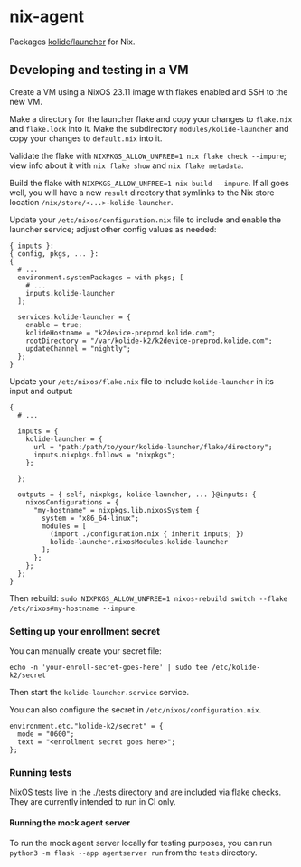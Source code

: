 # nix-agent

Packages [kolide/launcher](https://github.com/kolide/launcher) for Nix.

## Developing and testing in a VM

Create a VM using a NixOS 23.11 image with flakes enabled and SSH to the new VM.

Make a directory for the launcher flake and copy your changes to `flake.nix` and `flake.lock` into it.
Make the subdirectory `modules/kolide-launcher` and copy your changes to `default.nix` into it.

Validate the flake with `NIXPKGS_ALLOW_UNFREE=1 nix flake check --impure`; view info
about it with `nix flake show` and `nix flake metadata`.

Build the flake with `NIXPKGS_ALLOW_UNFREE=1 nix build --impure`. If all goes well,
you will have a new `result` directory that symlinks to the Nix store location
`/nix/store/<...>-kolide-launcher`.

Update your `/etc/nixos/configuration.nix` file to include and enable the launcher service;
adjust other config values as needed:

```
{ inputs }:
{ config, pkgs, ... }:
{
  # ...
  environment.systemPackages = with pkgs; [
    # ...
    inputs.kolide-launcher
  ];

  services.kolide-launcher = {
    enable = true;
    kolideHostname = "k2device-preprod.kolide.com";
    rootDirectory = "/var/kolide-k2/k2device-preprod.kolide.com";
    updateChannel = "nightly";
  };
}
```

Update your `/etc/nixos/flake.nix` file to include `kolide-launcher` in its input and output:

```
{
  # ...

  inputs = {
    kolide-launcher = {
      url = "path:/path/to/your/kolide-launcher/flake/directory";
      inputs.nixpkgs.follows = "nixpkgs";
    };

  };

  outputs = { self, nixpkgs, kolide-launcher, ... }@inputs: {
    nixosConfigurations = {
      "my-hostname" = nixpkgs.lib.nixosSystem {
        system = "x86_64-linux";
        modules = [
          (import ./configuration.nix { inherit inputs; })
          kolide-launcher.nixosModules.kolide-launcher
        ];
      };
    };
  };
}
```

Then rebuild: `sudo NIXPKGS_ALLOW_UNFREE=1 nixos-rebuild switch --flake /etc/nixos#my-hostname --impure`.

### Setting up your enrollment secret

You can manually create your secret file:

```
echo -n 'your-enroll-secret-goes-here' | sudo tee /etc/kolide-k2/secret
```

Then start the `kolide-launcher.service` service.

You can also configure the secret in `/etc/nixos/configuration.nix`.

```
environment.etc."kolide-k2/secret" = {
  mode = "0600";
  text = "<enrollment secret goes here>";
};
```

### Running tests

[NixOS tests](https://nixos.org/manual/nixos/stable/index.html#sec-nixos-tests)
live in the [./tests](./tests) directory and are included via flake checks.
They are currently intended to run in CI only.

#### Running the mock agent server

To run the mock agent server locally for testing purposes, you can run
`python3 -m flask --app agentserver run` from the `tests` directory.
